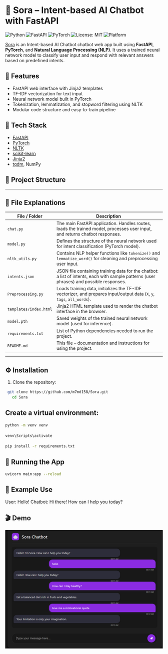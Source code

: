 # 🤖 Sora – Intent-based AI Chatbot with FastAPI

![Python](https://img.shields.io/badge/Python-3.9+-blue?logo=python)
![FastAPI](https://img.shields.io/badge/FastAPI-🚀-brightgreen)
![PyTorch](https://img.shields.io/badge/PyTorch-ML-orange?logo=pytorch)
![License: MIT](https://img.shields.io/badge/License-MIT-yellow.svg)
![Platform](https://img.shields.io/badge/Platform-Web-blue)


[Sora](https://github.com/m7md158/Sora) is an Intent-based AI Chatbot chatbot web app built using **FastAPI**, **PyTorch**, and **Natural Language Processing (NLP)**. It uses a trained neural network model to classify user input and respond with relevant answers based on predefined intents.

## 🚀 Features

- FastAPI web interface with Jinja2 templates
- TF-IDF vectorization for text input
- Neural network model built in PyTorch
- Tokenization, lemmatization, and stopword filtering using NLTK
- Modular code structure and easy-to-train pipeline

## 🧠 Tech Stack

- [FastAPI](https://fastapi.tiangolo.com/)
- [PyTorch](https://pytorch.org/)
- [NLTK](https://www.nltk.org/)
- [scikit-learn](https://scikit-learn.org/)
- [Jinja2](https://jinja.palletsprojects.com/)
- [tqdm](https://tqdm.github.io/), NumPy

## 📁 Project Structure


---

## 📂 File Explanations

| File / Folder        | Description |
|----------------------|-------------|
| `chat.py`            | The main FastAPI application. Handles routes, loads the trained model, processes user input, and returns chatbot responses. |
| `model.py`           | Defines the structure of the neural network used for intent classification (PyTorch model). |
| `nltk_utils.py`      | Contains NLP helper functions like `tokenize()` and `lemmatize_word()` for cleaning and preprocessing user input. |
| `intents.json`      | JSON file containing training data for the chatbot: a list of intents, each with sample patterns (user phrases) and possible responses.
| `Preprocessing.py`   | Loads training data, initializes the TF-IDF vectorizer, and prepares input/output data (`X`, `y`, `tags`, `all_words`). |
| `templates/index.html` | Jinja2 HTML template used to render the chatbot interface in the browser. |
| `model.pth`          | Saved weights of the trained neural network model (used for inference). |
| `requirements.txt`   | List of Python dependencies needed to run the project. |
| `README.md`          | This file – documentation and instructions for using the project. |

---

## ⚙️ Installation

1. Clone the repository:
```bash
 git clone https://github.com/m7md158/Sora.git
   cd Sora
```

## Create a virtual environment:

```bash
python -m venv venv

venv\Scripts\activate

pip install -r requirements.txt
```

## 🧪 Running the App

```bash
uvicorn main:app --reload

```
## 🧠 Example Use

User: Hello!
Chatbot: Hi there! How can I help you today?

## 🎬 Demo

![Sora Chatbot Demo](demo.png)
